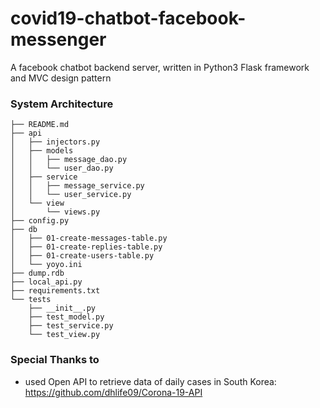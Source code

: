 # covid19-chatbot-facebook-messenger
A facebook chatbot backend server, written in Python3 Flask framework and MVC design pattern

### System Architecture
```
├── README.md
├── api
│   ├── injectors.py
│   ├── models
│   │   ├── message_dao.py
│   │   └── user_dao.py
│   ├── service
│   │   ├── message_service.py
│   │   └── user_service.py
│   └── view
│       └── views.py
├── config.py
├── db
│   ├── 01-create-messages-table.py
│   ├── 01-create-replies-table.py
│   ├── 01-create-users-table.py
│   └── yoyo.ini
├── dump.rdb
├── local_api.py
├── requirements.txt
└── tests
    ├── __init__.py
    ├── test_model.py
    ├── test_service.py
    └── test_view.py
```

### Special Thanks to
- used Open API to retrieve data of daily cases in South Korea: https://github.com/dhlife09/Corona-19-API
